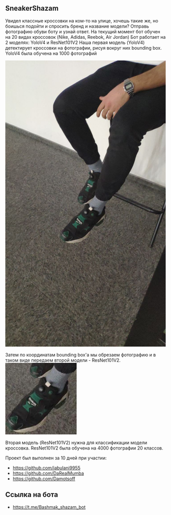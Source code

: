 ## SneakerShazam
Увидел классные кроссовки на ком-то на улице, хочешь такие же, но боишься подойти и спросить бренд и название модели? Отправь фотографию обуви боту и узнай ответ. На текущий момент бот обучен на 20 видах кроссовок (Nike, Adidas, Reebok, Air Jordan)
Бот работает на 2 моделях: YoloV4 и ResNet101V2
Наша первая модель (YoloV4) детектирует кроссовки на фотографии, рисуя вокруг них bounding box. YoloV4 была обучена на 1000 фотографий

![detectioon](data/images/input/sneaker_132032976_342.jpg)

Затем по координатам bounding box'а мы обрезаем фотографию и в таком виде передаем второй модели - ResNet101V2.
![cropped](data/images/output/photo_132032976_342.jpg)


Вторая модель (ResNet101V2) нужна для классификации модели кроссовка. ResNet101V2 была обучена на 4000 фотографии 20 классов.

Проект был выполнен за 10 дней при участии:
- https://github.com/jabulani9955
- https://github.com/DaRealMumba
- https://github.com/Damotsoff

## Ссылка на бота
- https://t.me/Bashmak_shazam_bot
